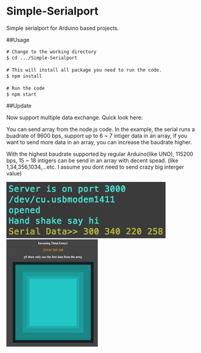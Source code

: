 # Simple-Serialport
Simple serialport for Arduino based projects.


##Usage
```Shell
# Change to the working directory
$ cd .../Simple-Serialport

# This will install all package you need to run the code.
$ npm install

# Run the code
$ npm start
```
##Update

Now support multiple data exchange. Quick look here:

You can send array from the node.js code. In the example, the serial runs a buadrate of 9600 bps, support up to 6 ~ 7 intiger data in an array, if you want to send more data in an array, you can increase the baudrate higher.

With the highest baudrate supported by regular Arduino(like UNO), 115200 bps, 15 ~ 18 intigers can be send in an array with decent spead.
(like 1,34,356,1034,...etc. I assume you dont need to send crazy big interger value)

<img src = "https://github.com/Rubinhuang9239/Simple-Serialport/blob/master/array.png">

<img width="240" src = "https://github.com/Rubinhuang9239/Simple-Serialport/blob/master/screenshot.png">

